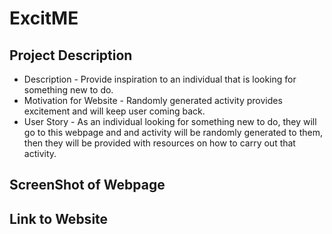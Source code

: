 # ExcitME

## Project Description
* Description - Provide inspiration to an individual that is looking for something new to do.  
* Motivation for Website - Randomly generated activity provides excitement and will keep user coming back. 
* User Story - As an individual looking for something new to do, they will go to this webpage and and activity will be randomly generated to them, then they will be provided with resources on how to carry out that activity.  

## ScreenShot of Webpage

## Link to Website
